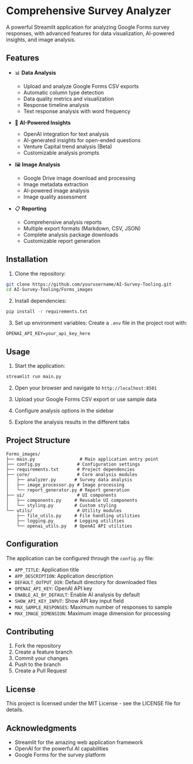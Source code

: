 # Comprehensive Survey Analyzer

A powerful Streamlit application for analyzing Google Forms survey responses, with advanced features for data visualization, AI-powered insights, and image analysis.

## Features

- 📊 **Data Analysis**
  - Upload and analyze Google Forms CSV exports
  - Automatic column type detection
  - Data quality metrics and visualization
  - Response timeline analysis
  - Text response analysis with word frequency

- 🤖 **AI-Powered Insights**
  - OpenAI integration for text analysis
  - AI-generated insights for open-ended questions
  - Venture Capital trend analysis (Beta)
  - Customizable analysis prompts

- 🖼️ **Image Analysis**
  - Google Drive image download and processing
  - Image metadata extraction
  - AI-powered image analysis
  - Image quality assessment

- 📋 **Reporting**
  - Comprehensive analysis reports
  - Multiple export formats (Markdown, CSV, JSON)
  - Complete analysis package downloads
  - Customizable report generation

## Installation

1. Clone the repository:
```bash
git clone https://github.com/yourusername/AI-Survey-Tooling.git
cd AI-Survey-Tooling/Forms_images
```

2. Install dependencies:
```bash
pip install -r requirements.txt
```

3. Set up environment variables:
Create a `.env` file in the project root with:
```
OPENAI_API_KEY=your_api_key_here
```

## Usage

1. Start the application:
```bash
streamlit run main.py
```

2. Open your browser and navigate to `http://localhost:8501`

3. Upload your Google Forms CSV export or use sample data

4. Configure analysis options in the sidebar

5. Explore the analysis results in the different tabs

## Project Structure

```
Forms_images/
├── main.py                 # Main application entry point
├── config.py              # Configuration settings
├── requirements.txt       # Project dependencies
├── core/                  # Core analysis modules
│   ├── analyzer.py       # Survey data analysis
│   ├── image_processor.py # Image processing
│   └── report_generator.py # Report generation
├── ui/                    # UI components
│   ├── components.py     # Reusable UI components
│   └── styling.py        # Custom styling
└── utils/                 # Utility modules
    ├── file_utils.py     # File handling utilities
    ├── logging.py        # Logging utilities
    └── openai_utils.py   # OpenAI API utilities
```

## Configuration

The application can be configured through the `config.py` file:

- `APP_TITLE`: Application title
- `APP_DESCRIPTION`: Application description
- `DEFAULT_OUTPUT_DIR`: Default directory for downloaded files
- `OPENAI_API_KEY`: OpenAI API key
- `ENABLE_AI_BY_DEFAULT`: Enable AI analysis by default
- `SHOW_API_KEY_INPUT`: Show API key input field
- `MAX_SAMPLE_RESPONSES`: Maximum number of responses to sample
- `MAX_IMAGE_DIMENSION`: Maximum image dimension for processing

## Contributing

1. Fork the repository
2. Create a feature branch
3. Commit your changes
4. Push to the branch
5. Create a Pull Request

## License

This project is licensed under the MIT License - see the LICENSE file for details.

## Acknowledgments

- Streamlit for the amazing web application framework
- OpenAI for the powerful AI capabilities
- Google Forms for the survey platform 